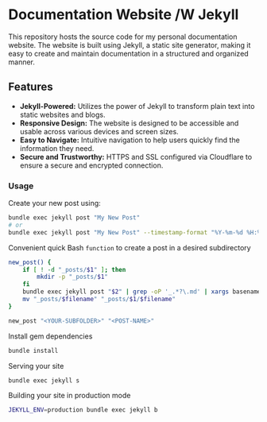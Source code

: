 # Documentation Website /W Jekyll

This repository hosts the source code for my personal documentation website. The website is built using Jekyll, a static site generator, making it easy to create and maintain documentation in a structured and organized manner.

## Features

  - **Jekyll-Powered:** Utilizes the power of Jekyll to transform plain text into static websites and blogs.
  - **Responsive Design:** The website is designed to be accessible and usable across various devices and screen sizes.
  - **Easy to Navigate:** Intuitive navigation to help users quickly find the information they need.
  - **Secure and Trustworthy:** HTTPS and SSL configured via Cloudflare to ensure a secure and encrypted connection.

### Usage

Create your new post using:

```bash
bundle exec jekyll post "My New Post"
# or
bundle exec jekyll post "My New Post" --timestamp-format "%Y-%m-%d %H:%M:%S %z"
```

Convenient quick Bash `function` to create a post in a desired subdirectory

```bash
new_post() {
    if [ ! -d "_posts/$1" ]; then
        mkdir -p "_posts/$1"
    fi
    bundle exec jekyll post "$2" | grep -oP '_.*?\.md' | xargs basename | read filename
    mv "_posts/$filename" "_posts/$1/$filename"
}

new_post "<YOUR-SUBFOLDER>" "<POST-NAME>"
```

Install gem dependencies

```bash
bundle install
```

Serving your site

```bash
bundle exec jekyll s
```

Building your site in production mode

```bash
JEKYLL_ENV=production bundle exec jekyll b
```
